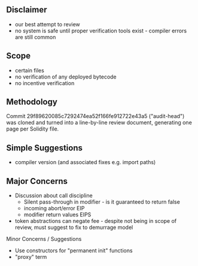 Disclaimer
---

* our best attempt to review
* no system is safe until proper verification tools exist - compiler errors are still common

Scope
---

* certain files
* no verification of any deployed bytecode
* no incentive verification

Methodology
---

Commit 29f89620085c7292474ea52f166fe912722e43a5 ("audit-head") was cloned and turned into a line-by-line review document, generating one page per Solidity file.

Simple Suggestions
---

* compiler version (and associated fixes e.g. import paths)

Major Concerns
---

* Discussion about call discipline
    * Silent pass-through in modifier - is it guaranteed to return false
    * incoming abort/error EIP
    * modifier return values EIPS
* token abstractions can negate fee - despite not being in scope of review, must suggest to fix to demurrage model

Minor Concerns / Suggestions

* Use constructors for "permanent init" functions
* "proxy" term

